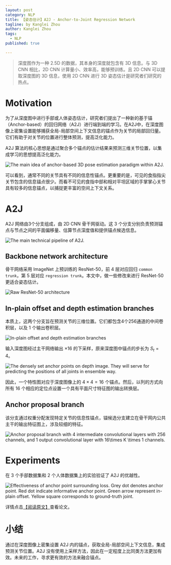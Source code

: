 ```yaml
---
layout: post
category: NLP
title: 【姿态估计】A2J - Anchor-to-Joint Regression Network
tagline: by Kanglei Zhou
author: Kanglei Zhou
tags: 
  - NLP
published: true

---
```




> 深度图作为一种 2.5D 的数据，其本身的深度就包含有 3D 信息。与 3D CNN 相比，2D CNN 计算量小、效率高，能够预训练。且 2D CNN 可以提取深度图的 3D 信息，使用 2D CNN 进行 3D 姿态估计是研究者们研究的热点。

# Motivation

为了从深度图中进行手部或人体姿态估计，研究者们提出了一种新的基于锚（Anchor-based）的回归网络（A2J）进行端到端的学习。在A2J中，在深度图像上密集设置能够捕获全局-局部空间上下文信息的锚点作为关节的局部回归量。它们有助于对关节的位置进行整体预测，提高泛化能力。

A2J 算法的核心思想是通过聚合多个锚点的估计结果来预测三维关节位置，以集成学习的思想提高泛化能力。

![The main idea of anchor-based 3D pose estimation paradigm within A2J.](https://cdn.jsdelivr.net/gh/ZhouKanglei/jidianxia/2021-6-8/1623156329663-image.png)

可以看到，通常不同的关节具有不同的信息性锚点。更重要的是，可见的食指指尖关节包含的信息锚点很少。而看不可见的食指中部和相对平坦区域的手掌掌心关节具有较多的信息锚点，以捕捉更丰富的空间上下文关系。

# A2J

A2J 网络由3个分支组成，由 2D CNN 骨干网驱动。这 3 个分支分别负责预测锚点与节点之间的平面偏移量、估算节点深度值和提供锚点候选信息。

![The main technical pipeline of A2J.](https://cdn.jsdelivr.net/gh/ZhouKanglei/jidianxia/2021-6-8/1623158949159-image.png)

## Backbone network architecture

骨干网络采用 ImageNet 上预训练的 ResNet-50，前 4 层对应回归 `common trunk`，第 5 层对应 `regression trunk`。本文中，做一些修改来进行 ResNet-50更适合姿态估计。

![Raw ResNet-50 architecture](https://cdn.jsdelivr.net/gh/ZhouKanglei/jidianxia/2021-6-8/1623160014322-image.png)

## In-plain offset and depth estimation branches

本质上，这两个分支旨在预测关节的三维位置。它们都包含4个256通道的中间卷积层，以及 1 个输出卷积层。

![In-plain offset and depth estimation branches](https://cdn.jsdelivr.net/gh/ZhouKanglei/jidianxia/2021-6-8/1623160451204-image.png)

输入深度图经过主干网络输出 $\times 16$ 的下采样，原来深度图中锚点的步长为 $S_t = 4$。

![The densely set anchor points on depth image. They will serve for predicting the positions of all joints in ensemble way.](https://cdn.jsdelivr.net/gh/ZhouKanglei/jidianxia/2021-6-8/1623161222656-image.png)

因此，一个特性图对应于深度图像上的 $4\times 4 = 16$ 个锚点。然后，以列的方式向所有 16 个相应的定位点设置一个具有平面尺寸特征图的输出转换层。

## Anchor proposal branch

该分支通过权重分配发现特定关节的信息性锚点，锚候选分支建立在骨干网内公共主干的输出特征图上，涉及较细的特征。

![Anchor proposal branch with 4 intermediate convolutional layers with 256 channels, and 1 output convolutional layer with $16\times K \times 1$ channels. ](https://cdn.jsdelivr.net/gh/ZhouKanglei/jidianxia/2021-6-8/1623161557897-image.png)

# Experiments

在 3 个手部数据集和 2 个人体数据集上的实验验证了 A2J 的优越性。

![Effectiveness of anchor point surrounding loss. Grey dot denotes anchor point. Red dot indicate informative anchor point. Green arrow represent in-plain offset. Yellow square corresponds to ground-truth joint.](https://cdn.jsdelivr.net/gh/ZhouKanglei/jidianxia/2021-6-8/1623161978449-image.png)

详情点击[【阅读原文】](https://mp.weixin.qq.com/s?__biz=MzUyMTE2NDYxMQ==&mid=2247489348&idx=1&sn=75e460390d3c03ba9baaddbd1abd66db&chksm=f9de1568cea99c7ecfc40d5bb1b2b38b58fa9a093fab549f130f82f184b088ee06fe49bb383f&token=2040274357&lang=zh_CN#rd)查看论文。

# 小结

通过在深度图像上密集设置 A2J 内的锚点，获取全局-局部空间上下文信息，集成预测关节位置。A2J 没有使用上采样方法，因此在一定程度上比同类方法更加有效。未来的工作，寻求更有效的方法来融合锚点。

